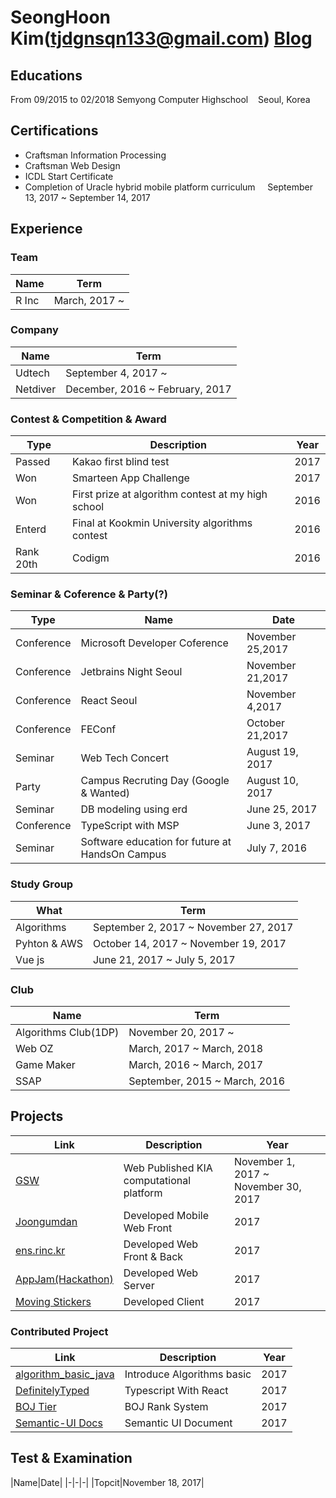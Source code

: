# SeongHoon Kim(tjdgnsqn133@gmail.com) [Blog](http://ksh-code.tistory.com)

## Educations
From 09/2015 to 02/2018 Semyong Computer Highschool&nbsp;&nbsp;&nbsp;&nbsp;Seoul, Korea

## Certifications
* Craftsman Information Processing
* Craftsman Web Design
* ICDL Start Certificate
* Completion of Uracle hybrid mobile platform curriculum &nbsp;&nbsp;&nbsp;&nbsp;September 13, 2017 ~ September 14, 2017

## Experience
### Team
|Name|Term|
|-|-|
|R Inc|March, 2017 ~|
### Company
|Name|Term|
|-|-|
|Udtech|September 4, 2017 ~|
|Netdiver|December, 2016 ~ February, 2017|
### Contest & Competition & Award
|Type|Description|Year|
|-|-|-|
|Passed|Kakao first blind test|2017|
|Won|Smarteen App Challenge|2017|
|Won|First prize at algorithm contest at my high school|2016|
|Enterd|Final at Kookmin University algorithms contest|2016|
|Rank 20th|Codigm|2016|
### Seminar & Coference & Party(?)
|Type|Name|Date|
|-|-|-|
|Conference|Microsoft Developer Coference|November 25,2017|
|Conference|Jetbrains Night Seoul|November 21,2017|
|Conference|React Seoul|November 4,2017|
|Conference|FEConf|October 21,2017|
|Seminar|Web Tech Concert|August 19, 2017|
|Party|Campus Recruting Day (Google & Wanted)|August 10, 2017|
|Seminar|DB modeling using erd|June 25, 2017|
|Conference|TypeScript with MSP|June 3, 2017|
|Seminar|Software education for future at HandsOn Campus|July 7, 2016|
### Study Group
|What|Term|
|-|-|
|Algorithms|September 2, 2017 ~ November 27, 2017|
|Pyhton & AWS|October 14, 2017 ~ November 19, 2017|
|Vue js|June 21, 2017 ~ July 5, 2017|
### Club
|Name|Term|
|-|-|
|Algorithms Club(1DP)|November 20, 2017 ~|
|Web OZ|March, 2017 ~ March, 2018|
|Game Maker|March, 2016 ~ March, 2017|
|SSAP|September, 2015 ~ March, 2016|
## Projects
|Link|Description|Year|
|-|-|-|
|[GSW](http://)|Web Published KIA computational platform|November 1, 2017 ~ November 30, 2017|
|[Joongumdan](http://m.joongum.co.kr)|Developed Mobile Web Front|2017|
|[ens.rinc.kr](http://ens.rinc.kr)|Developed Web Front & Back|2017|
|[AppJam(Hackathon)](https://github.com/KSH-code/appjam-13)|Developed Web Server|2017|
|[Moving Stickers](https://play.google.com/store/apps/details?id=com.netdiver.MovingStickers)|Developed Client|2017|
### Contributed Project
|Link|Description|Year|
|-|-|-|
|[algorithm_basic_java](https://github.com/KSH-code/algorithm_basic_java)|Introduce Algorithms basic|2017|
|[DefinitelyTyped](https://github.com/KSH-code/DefinitelyTyped)|Typescript With React|2017|
|[BOJ Tier](https://github.com/KSH-code/BOJ-tier)|BOJ Rank System|2017|
|[Semantic-UI Docs](https://github.com/KSH-code/Semantic-UI-Docs)|Semantic UI Document|2017|
## Test & Examination
|Name|Date|
|-|-|-|
|Topcit|November 18, 2017|
